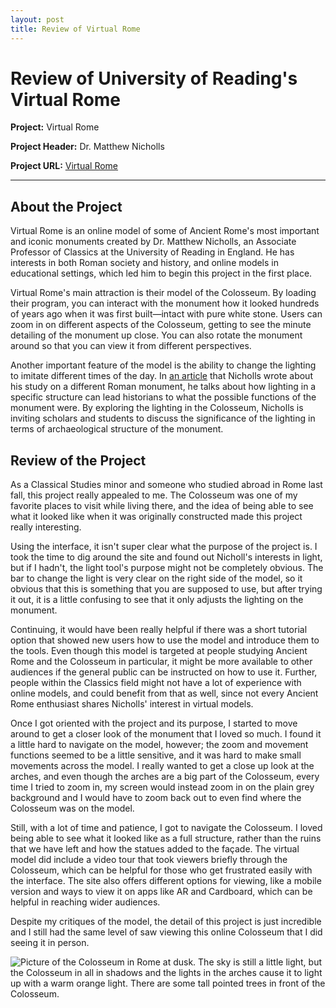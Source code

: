 ```yaml
---
layout: post
title: Review of Virtual Rome
---
```

# Review of University of Reading's Virtual Rome 

**Project:** Virtual Rome 

**Project Header:** Dr. Matthew Nicholls 

**Project URL:** [Virtual Rome](https://research.reading.ac.uk/virtualrome/)

---
## About the Project

Virtual Rome is an online model of some of Ancient Rome's most important and iconic monuments created by Dr. Matthew Nicholls, an Associate Professor of Classics at the University of Reading in England. He has interests in both Roman society and history, and online models in educational settings, which led him to begin this project in the first place. 

Virtual Rome's main attraction is their model of the Colosseum. By loading their program, you can interact with the monument how it looked hundreds of years ago when it was first built—intact with pure white stone. Users can zoom in on different aspects of the Colosseum, getting to see the minute detailing of the monument up close. You can also rotate the monument around so that you can view it from different perspectives. 

Another important feature of the model is the ability to change the lighting to imitate different times of the day. In [an article](http://blogs.reading.ac.uk/the-forum/2012/03/09/roman-fragments-and-digital-modelling-shed-light-on-urban-spectacle/) that Nicholls wrote about his study on a different Roman monument, he talks about how lighting in a specific structure can lead historians to what the possible functions of the monument were. By exploring the lighting in the Colosseum, Nicholls is inviting scholars and students to discuss the significance of the lighting in terms of archaeological structure of the monument. 

## Review of the Project

As a Classical Studies minor and someone who studied abroad in Rome last fall, this project really appealed to me. The Colosseum was one of my favorite places to visit while living there, and the idea of being able to see what it looked like when it was originally constructed made this project really interesting. 

Using the interface, it isn't super clear what the purpose of the project is. I took the time to dig around the site and found out Nicholl's interests in light, but if I hadn't, the light tool's purpose might not be completely obvious. The bar to change the light is very clear on the right side of the model, so it obvious that this is something that you are supposed to use, but after trying it out, it is a little confusing to see that it only adjusts the lighting on the monument. 

Continuing, it would have been really helpful if there was a short tutorial option that showed new users how to use the model and introduce them to the tools. Even though this model is targeted at people studying Ancient Rome and the Colosseum in particular, it might be more available to other audiences if the general public can be instructed on how to use it. Further, people within the Classics field might not have a lot of experience with online models, and could benefit from that as well, since not every Ancient Rome enthusiast shares Nicholls' interest in virtual models. 

Once I got oriented with the project and its purpose, I started to move around to get a closer look of the monument that I loved so much. I found it a little hard to navigate on the model, however; the zoom and movement functions seemed to be a little sensitive, and it was hard to make small movements across the model. I really wanted to get a close up look at the arches, and even though the arches are a big part of the Colosseum, every time I tried to zoom in, my screen would instead zoom in on the plain grey background and I would have to zoom back out to even find where the Colosseum was on the model. 

Still, with a lot of time and patience, I got to navigate the Colosseum. I loved being able to see what it looked like as a full structure, rather than the ruins that we have left and how the statues added to the façade. The virtual model did include a video tour that took viewers briefly through the Colosseum, which can be helpful for those who get frustrated easily with the interface. The site also offers different options for viewing, like a mobile version and ways to view it on apps like AR and Cardboard, which can be helpful in reaching wider audiences. 

Despite my critiques of the model, the detail of this project is just incredible and I still had the same level of saw viewing this online Colosseum that I did seeing it in person. 

![Picture of the Colosseum in Rome at dusk. The sky is still a little light, but the Colosseum in all in shadows and the lights in the arches cause it to light up with a warm orange light. There are some tall pointed trees in front of the Colosseum.](http://crernst25.github.io/crernst25/images/colosseo-second-attempt.png)
